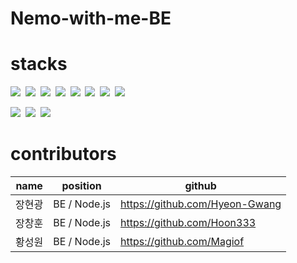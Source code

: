 # Nemo-with-me-BE

# stacks
<img src="https://img.shields.io/badge/Node.js-339933?style=for-the-badge&logo=Node.js&logoColor=white">&nbsp;
<img src="https://img.shields.io/badge/Socket.io-010101?style=for-the-badge&logo=Socket.io&logoColor=white">&nbsp;
<img src="https://img.shields.io/badge/Express-009688?style=for-the-badge&logo=Express&logoColor=white">&nbsp;
<img src="https://img.shields.io/badge/MySQL-4479a1?style=for-the-badge&logo=MySQL&logoColor=white">&nbsp;
<img src="https://img.shields.io/badge/Sequelize-52b0e7?style=for-the-badge&logo=Sequelize&logoColor=white">&nbsp;
<img src="https://img.shields.io/badge/MongoDB-47A248?style=for-the-badge&logo=MongoDB&logoColor=white">&nbsp;
<img src="https://img.shields.io/badge/Passport-34E27A?style=for-the-badge&logo=Passport&logoColor=white">&nbsp;
<img src="https://img.shields.io/badge/Json Web Token-8a8a8a?style=for-the-badge&logo=JSON Web Tokens&logoColor=white">&nbsp;

<img src="https://img.shields.io/badge/Travis CI-3EAAAF?style=for-the-badge&logo=Travis CI&logoColor=white">&nbsp;
<img src="https://img.shields.io/badge/Docker-2496ED?style=for-the-badge&logo=Docker&logoColor=white">&nbsp;
<img src="https://img.shields.io/badge/Amazon AWS-232F3E?style=for-the-badge&logo=Amazon AWS&logoColor=white">&nbsp;

# contributors
|name|position|github|
|------|---|---|
|장현광|BE / Node.js|https://github.com/Hyeon-Gwang|
|장창훈|BE / Node.js|https://github.com/Hoon333|
|황성원|BE / Node.js|https://github.com/Magiof|
